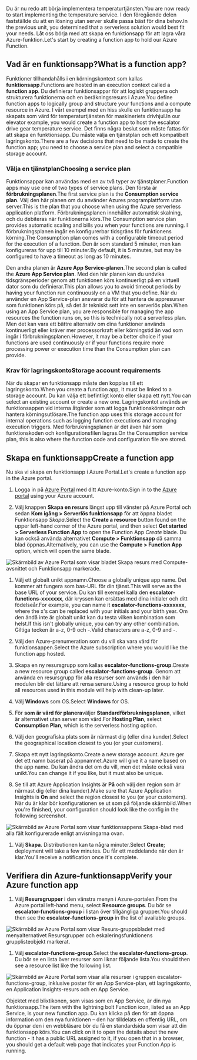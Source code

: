 <span data-ttu-id="05257-101">Du är nu redo att börja implementera temperaturtjänsten.</span><span class="sxs-lookup"><span data-stu-id="05257-101">You are now ready to start implementing the temperature service.</span></span> <span data-ttu-id="05257-102">I den föregående delen fastställde du att en lösning utan server skulle passa bäst för dina behov.</span><span class="sxs-lookup"><span data-stu-id="05257-102">In the previous unit, you determined that a serverless solution would best fit your needs.</span></span> <span data-ttu-id="05257-103">Låt oss börja med att skapa en funktionsapp för att lagra våra Azure-funktion.</span><span class="sxs-lookup"><span data-stu-id="05257-103">Let's start by creating a function app to hold our Azure Function.</span></span>

## <a name="what-is-a-function-app"></a><span data-ttu-id="05257-104">Vad är en funktionsapp?</span><span class="sxs-lookup"><span data-stu-id="05257-104">What is a function app?</span></span>

<span data-ttu-id="05257-105">Funktioner tillhandahålls i en körningskontext som kallas **funktionsapp**.</span><span class="sxs-lookup"><span data-stu-id="05257-105">Functions are hosted in an execution context called a **function app**.</span></span> <span data-ttu-id="05257-106">Du definierar funktionsappar för att logiskt gruppera och strukturera funktionerna och en beräkningsresurs i Azure.</span><span class="sxs-lookup"><span data-stu-id="05257-106">You define function apps to logically group and structure your functions and a compute resource in Azure.</span></span> <span data-ttu-id="05257-107">I vårt exempel med en hiss skulle en funktionsapp ha skapats som värd för temperaturtjänsten för maskineriets drivhjul.</span><span class="sxs-lookup"><span data-stu-id="05257-107">In our elevator example, you would create a function app to host the escalator drive gear temperature service.</span></span> <span data-ttu-id="05257-108">Det finns några beslut som måste fattas för att skapa en funktionsapp. Du måste välja en tjänstplan och ett kompatibelt lagringskonto.</span><span class="sxs-lookup"><span data-stu-id="05257-108">There are a few decisions that need to be made to create the function app; you need to choose a service plan and select a compatible storage account.</span></span>

### <a name="choosing-a-service-plan"></a><span data-ttu-id="05257-109">Välja en tjänstplan</span><span class="sxs-lookup"><span data-stu-id="05257-109">Choosing a service plan</span></span>

<span data-ttu-id="05257-110">Funktionsappar kan användas med en av två typer av tjänstplaner.</span><span class="sxs-lookup"><span data-stu-id="05257-110">Function apps may use one of two types of service plans.</span></span> <span data-ttu-id="05257-111">Den första är **förbrukningsplanen**.</span><span class="sxs-lookup"><span data-stu-id="05257-111">The first service plan is the **Consumption service plan**.</span></span> <span data-ttu-id="05257-112">Välj den här planen om du använder Azures programplattform utan server.</span><span class="sxs-lookup"><span data-stu-id="05257-112">This is the plan that you choose when using the Azure serverless application platform.</span></span> <span data-ttu-id="05257-113">Förbrukningsplanen innehåller automatisk skalning, och du debiteras när funktionerna körs.</span><span class="sxs-lookup"><span data-stu-id="05257-113">The Consumption service plan provides automatic scaling and bills you when your functions are running.</span></span> <span data-ttu-id="05257-114">I förbrukningsplanen ingår en konfigurerbar tidsgräns för funktionens körning.</span><span class="sxs-lookup"><span data-stu-id="05257-114">The Consumption plan comes with a configurable timeout period for the execution of a function.</span></span> <span data-ttu-id="05257-115">Den är som standard 5 minuter, men kan konfigureras för upp till 10 minuter.</span><span class="sxs-lookup"><span data-stu-id="05257-115">By default, it is 5 minutes, but may be configured to have a timeout as long as 10 minutes.</span></span>

<span data-ttu-id="05257-116">Den andra planen är **Azure App Service-planen**.</span><span class="sxs-lookup"><span data-stu-id="05257-116">The second plan is called the **Azure App Service plan**.</span></span> <span data-ttu-id="05257-117">Med den här planen kan du undvika tidsgränsperioder genom att funktionen körs kontinuerligt på en virtuell dator som du definierar.</span><span class="sxs-lookup"><span data-stu-id="05257-117">This plan allows you to avoid timeout periods by having your function run continuously on a VM that you define.</span></span> <span data-ttu-id="05257-118">När du använder en App Service-plan ansvarar du för att hantera de appresurser som funktionen körs på, så det är tekniskt sett inte en serverlös plan.</span><span class="sxs-lookup"><span data-stu-id="05257-118">When using an App Service plan, you are responsible for managing the app resources the function runs on, so this is technically not a serverless plan.</span></span> <span data-ttu-id="05257-119">Men det kan vara ett bättre alternativ om dina funktioner används kontinuerligt eller kräver mer processorkraft eller körningstid än vad som ingår i förbrukningsplanen.</span><span class="sxs-lookup"><span data-stu-id="05257-119">However, it may be a better choice if your functions are used continuously or if your functions require more processing power or execution time than the Consumption plan can provide.</span></span>

### <a name="storage-account-requirements"></a><span data-ttu-id="05257-120">Krav för lagringskonto</span><span class="sxs-lookup"><span data-stu-id="05257-120">Storage account requirements</span></span>

<span data-ttu-id="05257-121">När du skapar en funktionsapp måste den kopplas till ett lagringskonto.</span><span class="sxs-lookup"><span data-stu-id="05257-121">When you create a function app, it must be linked to a storage account.</span></span> <span data-ttu-id="05257-122">Du kan välja ett befintligt konto eller skapa ett nytt.</span><span class="sxs-lookup"><span data-stu-id="05257-122">You can select an existing account or create a new one.</span></span> <span data-ttu-id="05257-123">Lagringskontot används av funktionsappen vid interna åtgärder som att logga funktionskörningar och hantera körningsutlösare.</span><span class="sxs-lookup"><span data-stu-id="05257-123">The function app uses this storage account for internal operations such as logging function executions and managing execution triggers.</span></span> <span data-ttu-id="05257-124">Med förbrukningsplanen är det även här som funktionskoden och konfigurationsfilen lagras.</span><span class="sxs-lookup"><span data-stu-id="05257-124">On the Consumption service plan, this is also where the function code and configuration file are stored.</span></span>

## <a name="create-a-function-app"></a><span data-ttu-id="05257-125">Skapa en funktionsapp</span><span class="sxs-lookup"><span data-stu-id="05257-125">Create a function app</span></span>

<span data-ttu-id="05257-126">Nu ska vi skapa en funktionsapp i Azure Portal.</span><span class="sxs-lookup"><span data-stu-id="05257-126">Let's create a function app in the Azure portal.</span></span>

1. <span data-ttu-id="05257-127">Logga in på [Azure Portal](https://portal.azure.com?azure-portal=true) med ditt Azure-konto.</span><span class="sxs-lookup"><span data-stu-id="05257-127">Sign in to the [Azure portal](https://portal.azure.com?azure-portal=true) using your Azure account.</span></span>

1. <span data-ttu-id="05257-128">Välj knappen **Skapa en resurs** längst upp till vänster på Azure Portal och sedan **Kom igång > Serverlös funktionsapp** för att öppna bladet Funktionsapp *Skapa*.</span><span class="sxs-lookup"><span data-stu-id="05257-128">Select the **Create a resource** button found on the upper left-hand corner of the Azure portal, and then select **Get started > Serverless Function App** to open the Function App *Create* blade.</span></span> <span data-ttu-id="05257-129">Du kan också använda alternativet **Compute > Funktionsapp** då samma blad öppnas.</span><span class="sxs-lookup"><span data-stu-id="05257-129">Alternatively, you can use the **Compute > Function App** option, which will open the same blade.</span></span>

  ![Skärmbild av Azure Portal som visar bladet Skapa resurs med Compute-avsnittet och Funktionsapp markerade.](../media/3-create-function-app-blade.png)

1. <span data-ttu-id="05257-131">Välj ett globalt unikt appnamn.</span><span class="sxs-lookup"><span data-stu-id="05257-131">Choose a globally unique app name.</span></span> <span data-ttu-id="05257-132">Det kommer att fungera som bas-URL för din tjänst.</span><span class="sxs-lookup"><span data-stu-id="05257-132">This will serve as the base URL of your service.</span></span> <span data-ttu-id="05257-133">Du kan till exempel kalla den **escalator-functions-xxxxxxx**, där kryssen kan ersättas med dina initialer och ditt födelseår.</span><span class="sxs-lookup"><span data-stu-id="05257-133">For example, you can name it **escalator-functions-xxxxxxx**, where the x's can be replaced with your initials and your birth year.</span></span> <span data-ttu-id="05257-134">Om den ändå inte är globalt unikt kan du testa vilken kombination som helst.</span><span class="sxs-lookup"><span data-stu-id="05257-134">If this isn't globally unique, you can try any other combination.</span></span> <span data-ttu-id="05257-135">Giltiga tecken är a-z, 0-9 och -.</span><span class="sxs-lookup"><span data-stu-id="05257-135">Valid characters are a-z, 0-9 and -.</span></span>

1. <span data-ttu-id="05257-136">Välj den Azure-prenumeration som du vill ska vara värd för funktionsappen.</span><span class="sxs-lookup"><span data-stu-id="05257-136">Select the Azure subscription where you would like the function app hosted.</span></span>

1. <span data-ttu-id="05257-137">Skapa en ny resursgrupp som kallas **escalator-functions-group**.</span><span class="sxs-lookup"><span data-stu-id="05257-137">Create a new resource group called **escalator-functions-group**.</span></span> <span data-ttu-id="05257-138">Genom att använda en resursgrupp för alla resurser som används i den här modulen blir det lättare att rensa senare.</span><span class="sxs-lookup"><span data-stu-id="05257-138">Using a resource group to hold all resources used in this module will help with clean-up later.</span></span>

1. <span data-ttu-id="05257-139">Välj **Windows** som OS.</span><span class="sxs-lookup"><span data-stu-id="05257-139">Select **Windows** for OS.</span></span>

1. <span data-ttu-id="05257-140">För **som är värd för planera**väljer **Standardförbrukningsplanen**, vilket är alternativet utan server som värd.</span><span class="sxs-lookup"><span data-stu-id="05257-140">For **Hosting Plan**, select **Consumption Plan**, which is the serverless hosting option.</span></span>

1. <span data-ttu-id="05257-141">Välj den geografiska plats som är närmast dig (eller dina kunder).</span><span class="sxs-lookup"><span data-stu-id="05257-141">Select the geographical location closest to you (or your customers).</span></span>

1. <span data-ttu-id="05257-142">Skapa ett nytt lagringskonto.</span><span class="sxs-lookup"><span data-stu-id="05257-142">Create a new storage account.</span></span> <span data-ttu-id="05257-143">Azure ger det ett namn baserat på appnamnet.</span><span class="sxs-lookup"><span data-stu-id="05257-143">Azure will give it a name based on the app name.</span></span> <span data-ttu-id="05257-144">Du kan ändra det om du vill, men det måste också vara unikt.</span><span class="sxs-lookup"><span data-stu-id="05257-144">You can change it if you like, but it must also be unique.</span></span>

1. <span data-ttu-id="05257-145">Se till att Azure Application Insights är **På** och välj den region som är närmast dig (eller dina kunder).</span><span class="sxs-lookup"><span data-stu-id="05257-145">Make sure that Azure Application Insights is **On** and select the region closest to you (or your customers).</span></span>
  <span data-ttu-id="05257-146">När du är klar bör konfigurationen se ut som på följande skärmbild.</span><span class="sxs-lookup"><span data-stu-id="05257-146">When you're finished, your configuration should look like the config in the following screenshot.</span></span>

  ![Skärmbild av Azure Portal som visar funktionsappens Skapa-blad med alla fält konfigurerade enligt anvisningarna ovan.](../media/3-create-function-app-settings.png)

1. <span data-ttu-id="05257-148">Välj **Skapa**. Distributionen kan ta några minuter.</span><span class="sxs-lookup"><span data-stu-id="05257-148">Select **Create**; deployment will take a few minutes.</span></span> <span data-ttu-id="05257-149">Du får ett meddelande när den är klar.</span><span class="sxs-lookup"><span data-stu-id="05257-149">You'll receive a notification once it's complete.</span></span>

## <a name="verify-your-azure-function-app"></a><span data-ttu-id="05257-150">Verifiera din Azure-funktionsapp</span><span class="sxs-lookup"><span data-stu-id="05257-150">Verify your Azure function app</span></span>

1. <span data-ttu-id="05257-151">Välj **Resursgrupper** i den vänstra menyn i Azure-portalen.</span><span class="sxs-lookup"><span data-stu-id="05257-151">From the Azure portal left-hand menu, select **Resource groups**.</span></span> <span data-ttu-id="05257-152">Du bör se **escalator-functions-group** i listan över tillgängliga grupper.</span><span class="sxs-lookup"><span data-stu-id="05257-152">You should then see the **escalator-functions-group** in the list of available groups.</span></span>

  ![Skärmbild av Azure Portal som visar Resurs-gruppsbladet med menyalternativet Resursgrupper och eskaleringsfunktionens grupplisteobjekt markerat.](../media/3-resource-group.png)

1. <span data-ttu-id="05257-154">Välj **escalator-functions-group**.</span><span class="sxs-lookup"><span data-stu-id="05257-154">Select the **escalator-functions-group**.</span></span> <span data-ttu-id="05257-155">Du bör se en lista över resurser som liknar följande lista.</span><span class="sxs-lookup"><span data-stu-id="05257-155">You should then see a resource list like the following list.</span></span>

  ![Skärmbild av Azure Portal som visar alla resurser i gruppen escalator-functions-group, inklusive poster för en App Service-plan, ett lagringskonto, en Application Insights-resurs och en App Service.](../media/3-resource-list.png)

<span data-ttu-id="05257-157">Objektet med blixtikonen, som visas som en App Service, är din nya funktionsapp.</span><span class="sxs-lookup"><span data-stu-id="05257-157">The item with the lightning bolt Function icon, listed as an App Service, is your new function app.</span></span> <span data-ttu-id="05257-158">Du kan klicka på den för att öppna information om den nya funktionen – den har tilldelats en offentlig URL, om du öppnar den i en webbläsare bör du få en standardsida som visar att din funktionsapp körs.</span><span class="sxs-lookup"><span data-stu-id="05257-158">You can click on it to open the details about the new function - it has a public URL assigned to it, if you open that in a browser, you should get a default web page that indicates your Function App is running.</span></span>
